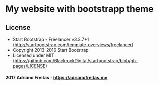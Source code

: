 # My website with bootstrapp theme

## License
 - Start Bootstrap - Freelancer v3.3.7+1 (http://startbootstrap.com/template-overviews/freelancer)
 - Copyright 2013-2016 Start Bootstrap
 - Licensed under MIT (https://github.com/BlackrockDigital/startbootstrap/blob/gh-pages/LICENSE)
 
#### 2017 Adriano Freitas - https://adrianofreitas.me

